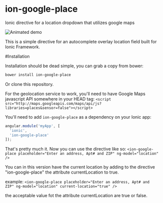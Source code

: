 ion-google-place
================

Ionic directive for a location dropdown that utilizes google maps

![Animated demo](https://github.com/israelidanny/ion-google-place/raw/master/demo.gif)

This is a simple directive for an autocomplete overlay location field built for Ionic Framework.

#Installation

Installation should be dead simple, you can grab a copy from bower:
```bash
bower install ion-google-place
```

Or clone this repository.

For the geolocation service to work, you'll need to have Google Maps javascript API somewhere in your HEAD tag:
`<script src="http://maps.googleapis.com/maps/api/js?libraries=places&sensor=false"></script>`

You'll need to add `ion-google-place` as a dependency on your Ionic app:
```javascript
angular.module('myApp', [
  'ionic',
  'ion-google-place'
]);
```

That's pretty much it. Now you can use the directive like so:
`<ion-google-place placeholder="Enter an address, Apt# and ZIP" ng-model="location" />`

You can in this version have the current location by adding to the directive "ion-google-place" the attribute currentLocation to true.

example:  `<ion-google-place placeholder="Enter an address, Apt# and ZIP" ng-model="location" current-location="true" />`

the acceptable value fot the attribute currentLocation are true or false.